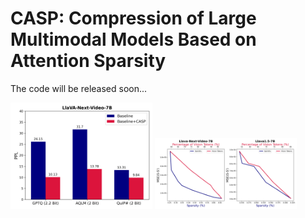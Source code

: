 # CASP: Compression of Large Multimodal Models Based on Attention Sparsity
The code will be released soon...
<p float="left">
  <img src="assets/teaser.png" alt="Image 1" width="45%" />
  <img src="assets/figure_proof.png" alt="Image 2" width="45%" />
</p>
